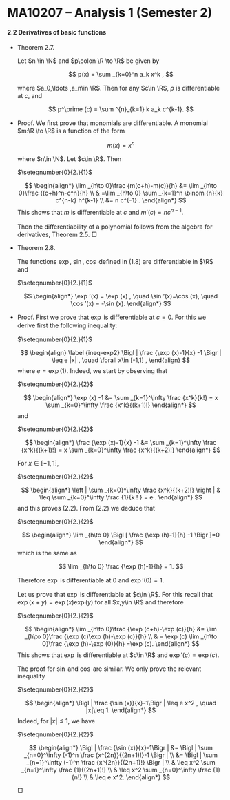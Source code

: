 MA10207 – Analysis 1 (Semester 2)
=================================

#### 2.2 Derivatives of basic functions

*   Theorem 2.7. 
    
    Let $n \in \N$ and $p\colon \R \to \R$ be given by
    
    $$ p(x) = \sum _{k=0}^n a_k x^k , $$
    
    where $a_0,\ldots ,a_n\in \R$. Then for any $c\in \R$, $p$ is diﬀerentiable at $c$, and
    
    $$ p^\prime (c) = \sum ^{n}_{k=1} k a_k c^{k-1}. $$
    

*   Proof. We ﬁrst prove that monomials are diﬀerentiable. A monomial $m:\R \to \R$ is a function of the form
    
    $$ m(x) = x^n $$
    
    where $n\in \N$. Let $c\in \R$. Then
    
    $\seteqnumber{0}{2.}{1}$
    
    $$ \begin{align*} \lim _{h\to 0}\frac {m(c+h)-m(c)}{h} &= \lim _{h\to 0}\frac {(c+h)^n-c^n}{h} \\ & =\lim _{h\to 0} \sum _{k=1}^n \binom {n}{k} c^{n-k} h^{k-1} \\ &= n c^{-1} . \end{align*} $$ This shows that $m$ is diﬀerentiable at $c$ and $m’(c) = n c^{n-1}$.
    
    Then the diﬀerentiability of a polynomial follows from the algebra for derivatives, Theorem 2.5.  □
    

*   Theorem 2.8. 
    
    The functions $\exp$, $\sin$, $\cos$ deﬁned in (1.8) are diﬀerentiable in $\R$ and
    
    $\seteqnumber{0}{2.}{1}$
    
    $$ \begin{align*} \exp ’(x) = \exp (x) , \quad \sin ’(x)=\cos (x), \quad \cos ’(x) = -\sin (x). \end{align*} $$
    

*   Proof. First we prove that $\exp$ is diﬀerentiable at $c=0$. For this we derive ﬁrst the following inequality:
    
    $\seteqnumber{0}{2.}{1}$
    
    $$ \begin{align} \label {ineq-exp2} \Bigl | \frac {\exp (x)-1}{x} -1 \Bigr | \leq e |x| , \quad \forall x\in [-1,1] , \end{align} $$ where $e = \exp (1)$. Indeed, we start by observing that
    
    $\seteqnumber{0}{2.}{2}$
    
    $$ \begin{align*} \exp (x) -1 &= \sum _{k=1}^\infty \frac {x^k}{k!} = x \sum _{k=0}^\infty \frac {x^k}{(k+1)!} \end{align*} $$ and
    
    $\seteqnumber{0}{2.}{2}$
    
    $$ \begin{align*} \frac {\exp (x)-1}{x} -1 &= \sum _{k=1}^\infty \frac {x^k}{(k+1)!} = x \sum _{k=0}^\infty \frac {x^k}{(k+2)!} \end{align*} $$
    
    For $x\in [-1,1]$,
    
    $\seteqnumber{0}{2.}{2}$
    
    $$ \begin{align*} \left | \sum _{k=0}^\infty \frac {x^k}{(k+2)!} \right | & \leq \sum _{k=0}^\infty \frac {1}{k ! } = e . \end{align*} $$ and this proves (2.2). From (2.2) we deduce that
    
    $\seteqnumber{0}{2.}{2}$
    
    $$ \begin{align*} \lim _{h\to 0} \Bigl [ \frac {\exp (h)-1}{h} -1 \Bigr ]=0 \end{align*} $$ which is the same as
    
    $$ \lim _{h\to 0} \frac {\exp (h)-1}{h} = 1. $$
    
    Therefore $\exp$ is diﬀerentiable at $0$ and $\exp ’(0)=1$.
    
    Let us prove that $\exp$ is diﬀerentiable at $c\in \R$. For this recall that $\exp (x+y) = \exp (x) \exp (y)$ for all $x,y\in \R$ and therefore
    
    $\seteqnumber{0}{2.}{2}$
    
    $$ \begin{align*} \lim _{h\to 0}\frac {\exp (c+h)-\exp (c)}{h} &= \lim _{h\to 0}\frac {\exp (c)\exp (h)-\exp (c)}{h} \\ & = \exp (c) \lim _{h\to 0}\frac {\exp (h)-\exp (0)}{h} =\exp (c). \end{align*} $$ This shows that $\exp$ is diﬀerentiable at $c\in \R$ and $\exp ’(c) = \exp (c)$.
    
    The proof for $\sin$ and $\cos$ are similar. We only prove the relevant inequality
    
    $\seteqnumber{0}{2.}{2}$
    
    $$ \begin{align*} \Bigl | \frac {\sin (x)}{x}-1\Bigr | \leq e x^2 , \quad |x|\leq 1. \end{align*} $$ Indeed, for $|x|\leq 1$, we have
    
    $\seteqnumber{0}{2.}{2}$
    
    $$ \begin{align*} \Bigl | \frac {\sin (x)}{x}-1\Bigr | &= \Bigl | \sum _{n=0}^\infty (-1)^n \frac {x^{2n}}{(2n+1)!}-1 \Bigr | \\ &= \Bigl | \sum _{n=1}^\infty (-1)^n \frac {x^{2n}}{(2n+1)!} \Bigr | \\ & \leq x^2 \sum _{n=1}^\infty \frac {1}{(2n+1)!} \\ & \leq x^2 \sum _{n=0}^\infty \frac {1}{n!} \\ & \leq e x^2. \end{align*} $$
    
     □